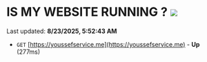 # IS MY WEBSITE RUNNING ? [![](https://img.shields.io/static/v1?label=Sponsor&message=%E2%9D%A4&logo=GitHub&color=%23fe8e86)](https://github.com/sponsors/Youssef-Lehmam)

Last updated: **8/23/2025, 5:52:43 AM**

- `GET` [https://youssefservice.me](https://youssefservice.me) - **Up** (277ms)
